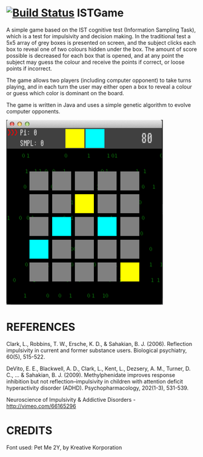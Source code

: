 [![Build Status](https://travis-ci.org/erlendaakre/ISTGame.svg?branch=master)](https://travis-ci.org/erlendaakre/ISTGame)
ISTGame
=======
A simple game based on the IST cognitive test (Information Sampling Task), which is a test for impulsivity and decision making.
In the traditional test a 5x5 array of grey boxes is presented on screen, and the subject clicks each box to reveal one of two colours
hidden under the box. The amount of score possible is decreased for each box that is opened, and at any point the subject may guess the
colour and receive the points if correct, or loose points if incorrect.

The game allows two players (including computer opponent) to take turns playing, and in each turn the user may either open a box to reveal
a colour or guess which color is dominant  on the board.

The game is written in Java and uses a simple genetic algorithm to evolve computer opponents.

![Alt text](/resources/screenshots/cpu.png?raw=true "Playing vs CPU")

REFERENCES
==========
Clark, L., Robbins, T. W., Ersche, K. D., & Sahakian, B. J. (2006). Reflection impulsivity in current and former substance users. Biological psychiatry, 60(5), 515-522.

DeVito, E. E., Blackwell, A. D., Clark, L., Kent, L., Dezsery, A. M., Turner, D. C., ... & Sahakian, B. J. (2009). Methylphenidate improves response inhibition but not reflection–impulsivity in children with attention deficit hyperactivity disorder (ADHD). Psychopharmacology, 202(1-3), 531-539.

Neuroscience of Impulsivity & Addictive Disorders - http://vimeo.com/66165296

CREDITS
=======
Font used: Pet Me 2Y, by Kreative Korporation 
